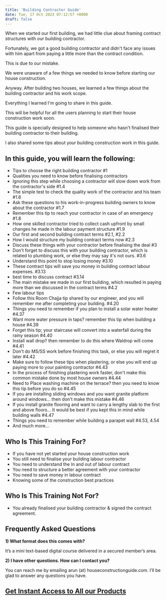 ```yaml
---
title: 'Building Contractor Guide'
date: Tue, 17 Oct 2023 07:12:57 +0000
draft: false
---
```


When we started our first building, we had little clue about framing contract structures with our building contractor.

Fortunately, we got a good building contractor and didn't face any issues with him apart from paying a little more than the contract condition.

This is due to our mistake. 

We were unaware of a few things we needed to know before starting our house construction.

Anyway. After building two houses, we learned a few things about the building contractor and his work scope.

Everything I learned I'm going to share in this guide.

This will be helpful for all the users planning to start their house construction work soon.

This guide is specially designed to help someone who hasn't finalised their building contractor to their building.

I also shared some tips about your building construction work in this guide.

**In this guide, you will learn the following:**
------------------------------------------------

*   Tips to choose the right building contractor #1
*   Qualities you need to know before finalising contractors
*   Ignoring this step while choosing a contractor will slow down work from the contractor's side #1.4
*   The simple test to check the quality work of the contractor and his team #1.6
*   Ask these questions to his work-in-progress building owners to know about the contractor #1.7
*   Remember this tip to reach your contractor in case of an emergency #1.8
*   How one skilled contractor tried to collect cash upfront by small changes he made in the labour payment structure #1.9
*   Our first and second building contract terms #2.1, #2.2
*   How I would structure my building contract terms now #2.3
*   Discuss these things with your contractor before finalising the deal #3
*   Don't forget to discuss this with your building contractor, which is related to plumbing work, or else they may say it's not ours. #3.6
*   Understand this point to stop losing money #3.10
*   These contract tips will save you money in building contract labour expenses. #3.13
*   best time to discuss contract #3.14
*   The main mistake we made in our first building, which resulted in paying more than we discussed in the contract terms #4.2
*   Few labour tips 
*   Follow this Room Chajja tip shared by our engineer, and you will remember me after completing your building. #4.20
*   Things you need to remember if you plan to install a solar water heater #4.37
*   Want more water pressure in taps? remember this tip when building a house #4.39
*   Forget this tip; your staircase will convert into a waterfall during the rainy season #4.40
*   Install wall drop? then remember to do this where Waldrop will come #4.41
*   Don't do MS/SS work before finishing this task, or else you will regret it later #4.42
*   Make sure to follow these tips when plastering, or else you will end up paying more to your painting contractor #4.43
*   In the process of finishing plastering work faster, don't make this common mistake done by most house owners #4.44
*   Need to Place washing machine on the terrace? then you need to know this tip before you do so #4.45
*   If you are installing sliding windows and you want granite platform around windows… then don't make this mistake #4.46
*   If you install granite flooring and want to carry a lengthy slab to the first and above floors… It would be best if you kept this in mind while building walls #4.47
*   Things you need to remember while building a parapet wall #4.53, 4.54
*   And much more…

Who Is This Training For?
-------------------------

*   If you have not yet started your house construction work
*   You still need to finalise your building labour contractor
*   You need to understand the In and out of labour contract 
*   You need to structure a better agreement with your contractor
*   You need to save money in labour contract
*   Knowing some of the construction best practices 

Who Is This Training Not For?
-----------------------------

*   You already finalised your building contractor & signed the contract agreement.

Frequently Asked Questions
--------------------------

****1) What format does this comes with?****

It’s a mini text-based digital course delivered in a secured member’s area.  

****2) I have other questions. How can I contact you?****

You can reach me by emailing arun (at) houseconstructionguide.com. I’ll be glad to answer any questions you have.


## [Get Instant Access to All our Products](https://houseconstructionguide.com/products/#all-access-pass)